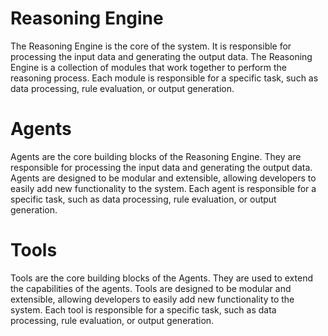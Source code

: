 # Reasoning Engine

The Reasoning Engine is the core of the system. It is responsible for processing the input data and generating the output data. The Reasoning Engine is a collection of modules that work together to perform the reasoning process. Each module is responsible for a specific task, such as data processing, rule evaluation, or output generation.


# Agents

Agents are the core building blocks of the Reasoning Engine. They are responsible for processing the input data and generating the output data. Agents are designed to be modular and extensible, allowing developers to easily add new functionality to the system. Each agent is responsible for a specific task, such as data processing, rule evaluation, or output generation.

# Tools

Tools are the core building blocks of the Agents. They are used to extend the capabilities of the agents. Tools are designed to be modular and extensible, allowing developers to easily add new functionality to the system. Each tool is responsible for a specific task, such as data processing, rule evaluation, or output generation.
